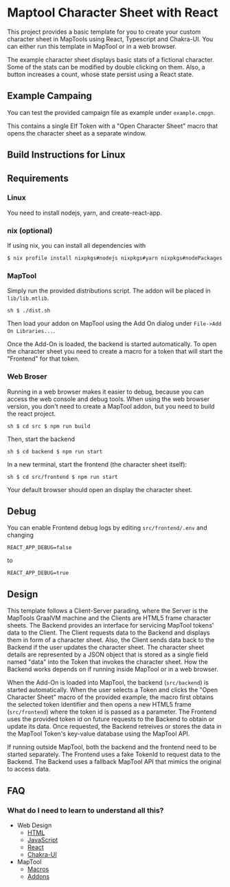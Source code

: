 # Maptool Character Sheet with React

This project provides a basic template for you to create your custom character sheet in MapTools using React, Typescript and Chakra-UI.
You can either run this template in MapTool or in a web browser.

The example character sheet displays basic stats of a fictional character.
Some of the stats can be modified by double clicking on them.
Also, a button increases a count, whose state persist using a React state.

## Example Campaing

You can test the provided campaign file as example under `example.cmpgn`.

This contains a single Elf Token with a "Open Character Sheet" macro that opens the character sheet as a separate window.

## Build Instructions for Linux

## Requirements

### Linux

You need to install nodejs, yarn, and create-react-app.

### nix (optional)

If using nix, you can install all dependencies with

```sh
$ nix profile install nixpkgs#nodejs nixpkgs#yarn nixpkgs#nodePackages.create-react-app
```

### MapTool

Simply run the provided distributions script.
The addon will be placed in `lib/lib.mtlib`.

`sh
$ ./dist.sh
`

Then load your addon on MapTool using the Add On dialog under `File->Add On Libraries...`.

Once the Add-On is loaded, the backend is started automatically.
To open the character sheet you need to create a macro for a token that will start the "Frontend" for that token.

### Web Broser

Running in a web browser makes it easier to debug, because you can access the web console and debug tools.
When using the web browser version, you don't need to create a MapTool addon, but you need to build the react project.

`sh
$ cd src
$ npm run build
`

Then, start the backend

`sh
$ cd backend
$ npm run start
`

In a new terminal, start the frontend (the character sheet itself):

`sh
$ cd src/frontend
$ npm run start
`

Your default browser should open an display the character sheet.

## Debug

You can enable Frontend debug logs by editing `src/frontend/.env` and changing

```
REACT_APP_DEBUG=false
```

to 

```
REACT_APP_DEBUG=true
```

## Design

This template follows a Client-Server parading, where the Server is the MapTools GraalVM machine and the Clients are HTML5 frame character sheets.
The Backend provides an interface for servicing MapTool tokens' data to the Client.
The Client requests data to the Backend and displays them in form of a character sheet.
Also, the Client sends data back to the Backend if the user updates the character sheet.
The character sheet details are represented by a JSON object that is stored as a single field named "data" into the Token that invokes the character sheet.
How the Backend works depends on if running inside MapTool or in a web browser.

When the Add-On is loaded into MapTool, the backend (`src/backend`) is started automatically.
When the user selects a Token and clicks the "Open Character Sheet" macro of the provided example, the macro first obtains the selected token identifier and then opens a new HTML5 frame (`src/frontend`) where the token id is passed as a parameter.
The Frontend uses the provided token id on future requests to the Backend to obtain or update its data.
Once requested, the Backend retreives or stores the data in the MapTool Token's key-value database using the MapTool API.

If running outside MapTool, both the backend and the frontend need to be started separately.
The Frontend uses a fake TokenId to request data to the Backend.
The Backend uses a fallback MapTool API that mimics the original to access data.

## FAQ

### What do I need to learn to understand all this?
 - Web Design
   - [HTML](https://developer.mozilla.org/en-US/docs/Learn/HTML)
   - [JavaScript](https://developer.mozilla.org/en-US/docs/Learn/JavaScript)
   - [React](https://react.dev/learn)
   - [Chakra-UI](https://www.chakra-ui.com/docs/components/concepts/overview)
 - MapTool
   - [Macros](https://wiki.rptools.info/index.php/Introduction_to_Macro_Writing)
   - [Addons](https://wiki.rptools.info/index.php/Add-On_Library)

